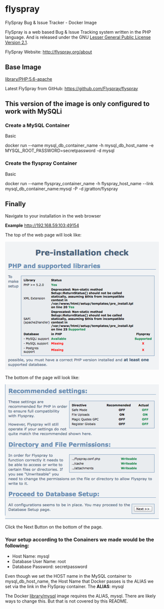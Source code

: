 # flyspray
FlySpray Bug &amp; Issue Tracker - Docker Image

FlySpray is a web based Bug & Issue Tracking system written in the PHP language. And is released under the GNU [Lesser General Public License Version 2.1](http://www.gnu.org/licenses/old-licenses/lgpl-2.1.html).

FlySpray Website: http://flyspray.org/about

## Base Image
[library/PHP:5.6-apache](https://registry.hub.docker.com/_/php/)

Latest FlySpray from GitHub: https://github.com/Flyspray/flyspray

## This version of the image is only configured to work with MySQLi

### Create a MySQL Container
Basic

docker run --name mysql_db_container_name -h mysql_db_host_name -e MYSQL_ROOT_PASSWORD=secretpassword -d mysql

### Create the flyspray Container
Basic

docker run --name flyspray_container_name -h flyspray_host_name --link mysql_db_container_name:mysql -P -d jgratton/flyspray

## Finally
Navigate to your installation in the web browser

**Example**
http://192.168.59.103:49154

The top of the web page will look like:

<img src="https://raw.githubusercontent.com/jgratton/flyspray/master/Setup_Screen_1_Top.png">

The bottom of the page will look like:

<img src="https://raw.githubusercontent.com/jgratton/flyspray/master/Setup_Screen_1_Bottom.png">

Click the Next Button on the bottom of the page.

### Your setup according to the Conainers we made would be the following:
* Host Name: mysql
* Database User Name: root
* Database Password: secretpassword

Even though we set the HOST name in the MySQL container to mysql_db_host_name, the Host Name that Docker passes is the ALIAS we set via the link in the FlySpray container.  The **ALIAS**: mysql

The Docker [library/mysql](https://registry.hub.docker.com/_/mysql/) image requires the ALIAS, mysql.  There are likely ways to change this.  But that is not covered by this README.